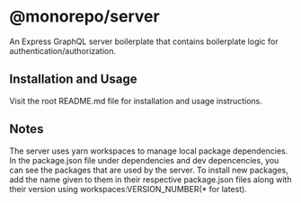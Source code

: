 # @monorepo/server

An Express GraphQL server boilerplate that contains boilerplate logic for authentication/authorization.

## Installation and Usage

Visit the root README.md file for installation and usage instructions.

## Notes

The server uses yarn workspaces to manage local package dependencies. In the package.json file under dependencies and dev depencencies, you can see the packages that are used by the server. To install new packages, add the name given to them in their respective package.json files along with their version using workspaces:VERSION_NUMBER(\* for latest).

